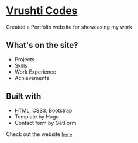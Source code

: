 # [Vrushti Codes](https://vrushtimody.me/)

Created a Portfolio website for showcasing my work

## What's on the site?

- Projects
- Skills
- Work Experience
- Achievements

## Built with

- HTML, CSS3, Bootstrap
- Template by Hugo
- Contact form by GetForm

Check out the website [`here`](https://vrushtimody.me/)

 
